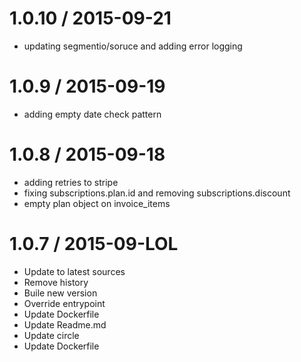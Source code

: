 
1.0.10 / 2015-09-21
===================

  * updating segmentio/soruce and adding error logging

1.0.9 / 2015-09-19
==================

  * adding empty date check pattern

1.0.8 / 2015-09-18
==================

  * adding retries to stripe
  * fixing subscriptions.plan.id and removing subscriptions.discount
  * empty plan object on invoice_items

1.0.7 / 2015-09-LOL
==================

  * Update to latest sources
  * Remove history
  * Buile new version
  * Override entrypoint
  * Update Dockerfile
  * Update Readme.md
  * Update circle
  * Update Dockerfile
